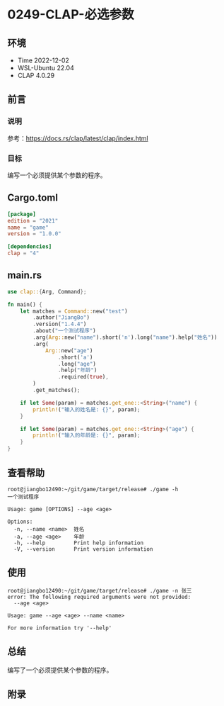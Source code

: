 # 0249-CLAP-必选参数

## 环境

- Time 2022-12-02
- WSL-Ubuntu 22.04
- CLAP 4.0.29

## 前言

### 说明

参考：<https://docs.rs/clap/latest/clap/index.html>

### 目标

编写一个必须提供某个参数的程序。

## Cargo.toml

```toml
[package]
edition = "2021"
name = "game"
version = "1.0.0"

[dependencies]
clap = "4"
```

## main.rs

```Rust
use clap::{Arg, Command};

fn main() {
    let matches = Command::new("test")
        .author("JiangBo")
        .version("1.4.4")
        .about("一个测试程序")
        .arg(Arg::new("name").short('n').long("name").help("姓名"))
        .arg(
            Arg::new("age")
                .short('a')
                .long("age")
                .help("年龄")
                .required(true),
        )
        .get_matches();

    if let Some(param) = matches.get_one::<String>("name") {
        println!("输入的姓名是: {}", param);
    }

    if let Some(param) = matches.get_one::<String>("age") {
        println!("输入的年龄是: {}", param);
    }
}
```

## 查看帮助

```text
root@jiangbo12490:~/git/game/target/release# ./game -h
一个测试程序

Usage: game [OPTIONS] --age <age>

Options:
  -n, --name <name>  姓名
  -a, --age <age>    年龄
  -h, --help         Print help information
  -V, --version      Print version information
```

## 使用

```text
root@jiangbo12490:~/git/game/target/release# ./game -n 张三
error: The following required arguments were not provided:
  --age <age>

Usage: game --age <age> --name <name>

For more information try '--help'
```

## 总结

编写了一个必须提供某个参数的程序。

## 附录

